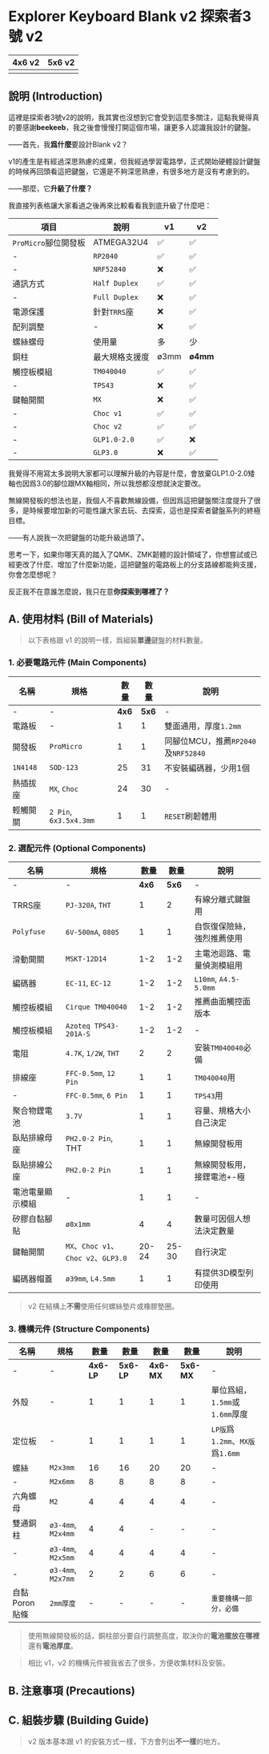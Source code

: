 # Explorer Keyboard Blank v2 探索者3號 v2

|4x6 v2|5x6 v2|
|--|--|
|||

## 說明 (Introduction)

這裡是探索者3號v2的說明，我其實也沒想到它會受到這麼多關注，這點我覺得真的要感謝**beekeeb**，我之後會慢慢打開這個市場，讓更多人認識我設計的鍵盤。

——首先，我**爲什麼**要設計Blank v2？

v1的產生是有經過深思熟慮的成果，但我經過學習電路學，正式開始硬體設計鍵盤的時候再回頭看這把鍵盤，它還是不夠深思熟慮，有很多地方是沒有考慮到的。

——那麼，它**升級了什麼？**

我直接列表格讓大家看過之後再來比較看看我到底升級了什麼吧：

|項目|說明|v1|v2|
|--|--|--|--|
|`ProMicro`腳位開發板|ATMEGA32U4|&#9989;|&#9989;|
|-|`RP2040`|&#9989;|&#9989;|
|-|`NRF52840`|&#10060;|&#9989;|
|通訊方式|`Half Duplex`|&#9989;|&#9989;|
|-|`Full Duplex`|&#10060;|&#9989;|
|電源保護|針對`TRRS`座|&#10060;|&#9989;|
|配列調整|-|&#10060;|&#9989;|
|螺絲螺母|使用量|多|少|
|銅柱|最大規格支援度|ø3mm|**ø4mm**|
|觸控板模組|`TM040040`|&#9989;|&#9989;|
|-|`TPS43`|&#10060;|&#9989;|
|鍵軸開關|`MX`|&#10060;|&#9989;|
|-|`Choc v1`|&#9989;|&#9989;|
|-|`Choc v2`|&#9989;|&#9989;|
|-|`GLP1.0-2.0`|&#9989;|&#10060;|
|-|`GLP3.0`|&#10060;|&#9989;||

我覺得不用寫太多說明大家都可以理解升級的內容是什麼，會放棄GLP1.0-2.0矮軸也因爲3.0的腳位跟MX軸相同，所以我想都沒想就決定要改。

無線開發板的想法也是，我個人不喜歡無線設備，但因爲這把鍵盤關注度提升了很多，是時候要增加新的可能性讓大家去玩、去探索，這也是探索者鍵盤系列的終極目標。

——有人說我一次把鍵盤的功能升級過頭了。

思考一下，如果你哪天真的踏入了QMK、ZMK韌體的設計領域了，你想嘗試或已經更改了什麼、增加了什麼新功能，這把鍵盤的電路板上的分支路線都能夠支援，你會怎麼想呢？

反正我不在意誰怎麼說，我只在意**你探索到哪裡了？**

## A. 使用材料 (Bill of Materials)

> 以下表格跟 v1 的說明一樣，爲組裝**單邊**鍵盤的材料數量。

### 1. 必要電路元件 (Main Components)

|名稱|規格|數量|數量|說明|
|--|--|--|--|--|
|-|-|**4x6**|**5x6**|-|
|電路板|-|1|1|雙面通用，厚度`1.2mm`|
|開發板|`ProMicro`|1|1|同腳位MCU，推薦`RP2040`及`NRF52840`|
|`1N4148`|`SOD-123`|25|31|不安裝編碼器，少用1個|
|熱插拔座|`MX`, `Choc`|24|30|-|
|輕觸開關|`2 Pin`, `6x3.5x4.3mm`|1|1|`RESET`刷韌體用|

### 2. 選配元件 (Optional Components)

|名稱|規格|數量|數量|說明|
|--|--|--|--|--|
|-|-|**4x6**|**5x6**|-|
|TRRS座|`PJ-320A`, `THT`|1|2|有線分離式鍵盤用|
|`Polyfuse`|`6V-500mA`, `0805`|1|1|自恢復保險絲，強烈推薦使用|
|滑動開關|`MSKT-12D14`|1-2|1-2|主電池迴路、電量偵測模組用|
|編碼器|`EC-11`, `EC-12`|1-2|1-2|`L10mm`, `A4.5-5.0mm`|
|觸控板模組|`Cirque TM040040`|1-2|1-2|推薦曲面觸控面版本|
|觸控板模組|`Azoteq TPS43-201A-S`|1-2|1-2|-|
|電阻|`4.7K`, `1/2W`, `THT`|2|2|安裝`TM040040`必備|
|排線座|`FFC-0.5mm`, `12 Pin`|1|1|`TM040040`用|
|-|`FFC-0.5mm`, `6 Pin`|1|1|`TPS43`用|
|聚合物鋰電池|`3.7V`|1|1|容量、規格大小自己決定|
|臥貼排線母座|`PH2.0-2 Pin`, THT|1|1|無線開發板用|
|臥貼排線公座|`PH2.0-2 Pin`|1|1|無線開發板用，接鋰電池+-極|
|電池電量顯示模組|-|1|1|-|
|矽膠自黏腳貼|`ø8x1mm`|4|4|數量可因個人想法決定數量|
|鍵軸開關|`MX`、`Choc v1`、`Choc v2`、`GLP3.0`|20-24|25-30|自行決定|
|編碼器帽蓋|`ø39mm`, `L4.5mm`|1|1|有提供3D模型列印使用|

> v2 在結構上**不需**使用任何螺絲墊片或橡膠墊圈。

### 3. 機構元件 (Structure Components)

|名稱|規格|數量|數量|數量|數量|說明|
|--|--|--|--|--|--|--|
|-|-|**4x6-LP**|**5x6-LP**|**4x6-MX**|**5x6-MX**|-|
|外殼|-|1|1|1|1|單位爲組，`1.5mm`或`1.6mm`厚度|
|定位板|-|1|1|1|1|`LP版`爲`1.2mm`、`MX版`爲`1.6mm`|
|螺絲|`M2x3mm`|16|16|20|20|-|
|-|`M2x6mm`|8|8|8|8|-|
|六角螺母|`M2`|4|4|4|4|-|
|雙通銅柱|`ø3-4mm`, `M2x4mm`|4|4|-|-|-|
|-|`ø3-4mm`, `M2x5mm`|4|4|4|4|-|
|-|`ø3-4mm`, `M2x7mm`|2|2|6|6|-|
|自黏Poron貼條|`2mm厚度`|-|-|-|-|`重要機構一部分，必備`|

> 使用無線開發板的話，銅柱部分要自行調整高度，取決你的**電池擺放在哪裡**還有**電池厚度**。

> 相比 v1，v2 的機構元件被我省去了很多，方便收集材料及安裝。

## B. 注意事項 (Precautions)












## C. 組裝步驟 (Building Guide)

> v2 版本基本跟 v1 的安裝方式一樣，下方會列出**不一樣**的地方。


